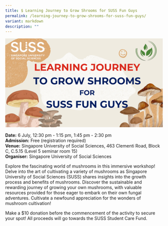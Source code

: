 ```yaml
---
title: $ Learning Journey to Grow Shrooms for SUSS Fun Guys
permalink: /learning-journey-to-grow-shrooms-for-suss-fun-guys/
variant: markdown
description: ""
---
```

![Learning Journey to Grow Shrooms](/images/Workshop%20&amp;%20Talks/Learning_Journey_to_Grow_Shrooms_for_SUSS_Fun_Guys.png)

**Date:** 6 July, 12:30 pm - 1:15 pm,&nbsp;1:45 pm - 2:30 pm<br>
**Admission:** Free (registration required) <br>
**Venue:** Singapore University of Social Sciences, 463 Clementi Road, Block C, C.5.15 (Level 5 seminar room 15)<br>
**Organiser:** Singapore University of Social Sciences

Explore the fascinating world of mushrooms in this immersive workshop! Delve into the art of cultivating a variety of mushrooms as Singapore University of Social Sciences (SUSS) shares insights into the growth process and benefits of mushrooms. Discover the sustainable and rewarding journey of growing your own mushrooms, with valuable resources provided for those eager to embark on their own fungal adventures. Cultivate a newfound appreciation for the wonders of mushroom cultivation!&nbsp;

Make a $10 donation before the commencement of the activity to secure your spot! All proceeds will go towards the SUSS Student Care Fund.

<a class="btn-link" target="_blank" href="https://www.eventbrite.sg/e/workshop-learning-journey-to-grow-shrooms-for-suss-fun-guys-tickets-881769796197">
	<img src="/images/gogreensg_website-32.png">
</a>

<style>
	.btn-link {
		display: none;
	}
	a.btn-link[target="_blank"]:after {
	display: none;
}
	.btn-link > img {
		width: 100%;
	}
</style>